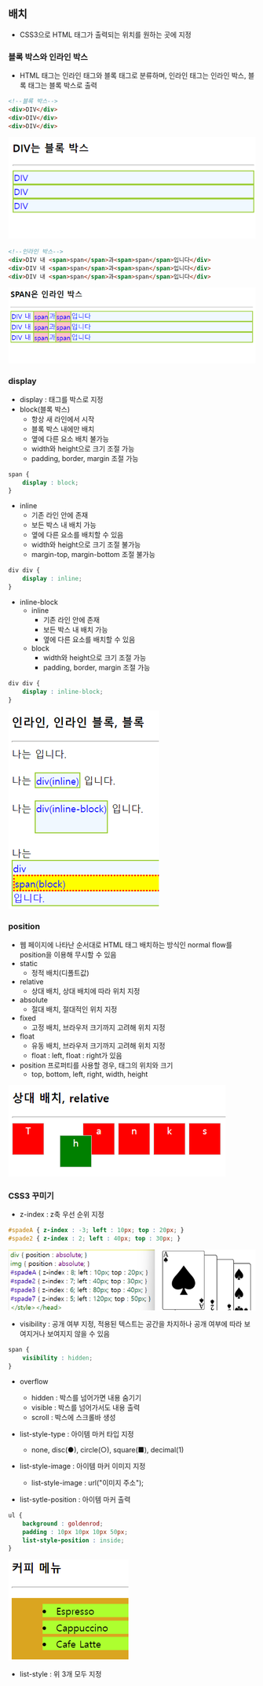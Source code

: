 ## 배치
- CSS3으로 HTML 태그가 출력되는 위치를 원하는 곳에 지정

### 블록 박스와 인라인 박스
- HTML 태그는 인라인 태그와 블록 태그로 분류하며, 인라인 태그는 인라인 박스, 블록 태그는 블록 박스로 출력

```HTML
<!--블록 박스-->
<div>DIV</div>
<div>DIV</div>
<div>DIV</div>
```
![](../Img/study5_1.png)

```HTML
<!--인라인 박스-->
<div>DIV 내 <span>span</span>과<span>span</span>입니다</div>
<div>DIV 내 <span>span</span>과<span>span</span>입니다</div>
<div>DIV 내 <span>span</span>과<span>span</span>입니다</div>
```
![](../Img/study5_2.png)

### display
- display : 태그를 박스로 지정
- block(블록 박스)
  - 항상 새 라인에서 시작
  - 블록 박스 내에만 배치
  - 옆에 다른 요소 배치 불가능
  - width와 height으로 크기 조절 가능
  - padding, border, margin 조절 가능
```CSS
span { 
    display : block;
}
```

- inline
  - 기존 라인 안에 존재
  - 보든 박스 내 배치 가능
  - 옆에 다른 요소를 배치할 수 있음
  - width와 height으로 크기 조절 불가능
  - margin-top, margin-bottom 조절 불가능
```CSS
div div {
    display : inline;
}
```
- inline-block
  - inline
    - 기존 라인 안에 존재
    - 보든 박스 내 배치 가능
    - 옆에 다른 요소를 배치할 수 있음
  - block
    - width와 height으로 크기 조절 가능
    - padding, border, margin 조절 가능
```CSS
div div {
    display : inline-block;
}
```
![](../Img/study5_3.png)

### position
- 웹 페이지에 나타난 순서대로 HTML 태그 배치하는 방식인 normal flow를 position을 이용해 무시할 수 있음
- static
  - 정적 배치(디폴트값)
- relative
  - 상대 배치, 상대 배치에 따라 위치 지정
- absolute
  - 절대 배치, 절대적인 위치 지정
- fixed
  - 고정 배치, 브라우저 크기까지 고려해 위치 지정
- float
  - 유동 배치, 브라우저 크기까지 고려해 위치 지정
  - float : left, float : right가 있음
- position 프로퍼티를 사용할 경우, 태그의 위치와 크기
  - top, bottom, left, right, width, height  

![](../Img/study5_4.png)

### CSS3 꾸미기

- z-index : z축 우선 순위 지정

```CSS
#spadeA { z-index : -3; left : 10px; top : 20px; }
#spade2 { z-index : 2; left : 40px; top : 30px; }
```

![](../Img/study5_5.png)

- visibility : 공개 여부 지정, 적용된 텍스트는 공간을 차지하나 공개 여부에 따라 보여지거나 보여지지 않을 수 있음

```CSS
span { 
    visibility : hidden;
}
```

- overflow
  - hidden : 박스를 넘어가면 내용 숨기기
  - visible : 박스를 넘어가서도 내용 출력
  - scroll : 박스에 스크롤바 생성


- list-style-type : 아이템 마커 타입 지정
  - none, disc(●), circle(○), square(■), decimal(1)
- list-style-image : 아이템 마커 이미지 지정
  - list-style-image : url("이미지 주소");
- list-sytle-position : 아이템 마커 출력

```CSS
ul { 
    background : goldenrod;
    padding : 10px 10px 10px 50px;
    list-style-position : inside;
}
```
![](../Img/study5_6.png)

- list-style : 위 3개 모두 지정


